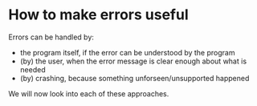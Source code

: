 # How to make errors useful

Errors can be handled by:
* the program itself, if the error can be understood by the program
* (by) the user, when the error message is clear enough about what is needed
* (by) crashing, because something unforseen/unsupported happened

We will now look into each of these approaches.
